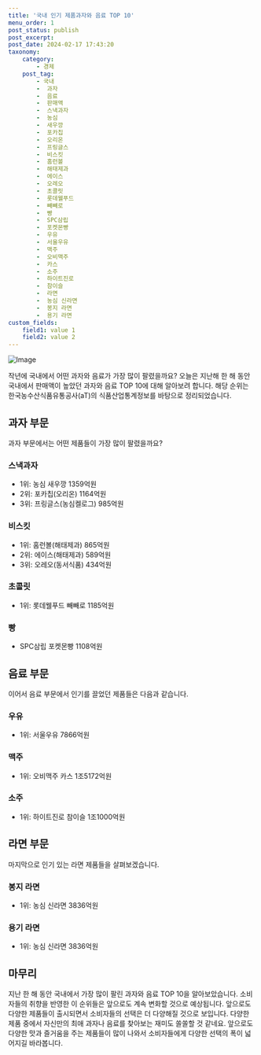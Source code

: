 ```yaml
---
title: '국내 인기 제품과자와 음료 TOP 10'
menu_order: 1
post_status: publish
post_excerpt: 
post_date: 2024-02-17 17:43:20
taxonomy:
    category:
        - 경제
    post_tag:
        - 국내
        -  과자
        -  음료
        -  판매액
        -  스낵과자
        -  농심
        -  새우깡
        -  포카칩
        -  오리온
        -  프링글스
        -  비스킷
        -  홈런볼
        -  해태제과
        -  에이스
        -  오레오
        -  초콜릿
        -  롯데웰푸드
        -  빼빼로
        -  빵
        -  SPC삼립
        -  포켓몬빵
        -  우유
        -  서울우유
        -  맥주
        -  오비맥주
        -  카스
        -  소주
        -  하이트진로
        -  참이슬
        -  라면
        -  농심 신라면
        -  봉지 라면
        -  용기 라면
custom_fields:
    field1: value 1
    field2: value 2
---
```


![Image](https://imgnews.pstatic.net/image/029/2024/02/11/0002854540_001_20240211085701070.jpg?type=w647)

작년에 국내에서 어떤 과자와 음료가 가장 많이 팔렸을까요? 오늘은 지난해 한 해 동안 국내에서 판매액이 높았던 과자와 음료 TOP 10에 대해 알아보려 합니다. 해당 순위는 한국농수산식품유통공사(aT)의 식품산업통계정보를 바탕으로 정리되었습니다.
## 과자 부문
과자 부문에서는 어떤 제품들이 가장 많이 팔렸을까요?
### 스낵과자
- 1위: 농심 새우깡 1359억원
- 2위: 포카칩(오리온) 1164억원
- 3위: 프링글스(농심켈로그) 985억원
### 비스킷
- 1위: 홈런볼(해태제과) 865억원
- 2위: 에이스(해태제과) 589억원
- 3위: 오레오(동서식품) 434억원
### 초콜릿
- 1위: 롯데웰푸드 빼빼로 1185억원
### 빵
- SPC삼립 포켓몬빵 1108억원
## 음료 부문
이어서 음료 부문에서 인기를 끌었던 제품들은 다음과 같습니다.
### 우유
- 1위: 서울우유 7866억원
### 맥주
- 1위: 오비맥주 카스 1조5172억원
### 소주
- 1위: 하이트진로 참이슬 1조1000억원
## 라면 부문
마지막으로 인기 있는 라면 제품들을 살펴보겠습니다.
### 봉지 라면
- 1위: 농심 신라면 3836억원
### 용기 라면
- 1위: 농심 신라면 3836억원
## 마무리
지난 한 해 동안 국내에서 가장 많이 팔린 과자와 음료 TOP 10을 알아보았습니다. 소비자들의 취향을 반영한 이 순위들은 앞으로도 계속 변화할 것으로 예상됩니다. 앞으로도 다양한 제품들이 출시되면서 소비자들의 선택은 더 다양해질 것으로 보입니다. 다양한 제품 중에서 자신만의 최애 과자나 음료를 찾아보는 재미도 쏠쏠할 것 같네요. 앞으로도 다양한 맛과 즐거움을 주는 제품들이 많이 나와서 소비자들에게 다양한 선택의 폭이 넓어지길 바라봅니다. 
